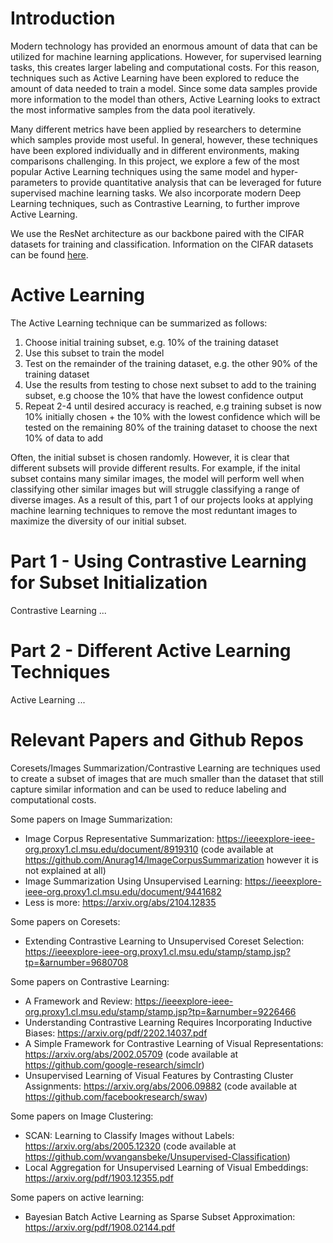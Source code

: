 # Introduction

Modern technology has provided an enormous amount of data that can be utilized for machine learning applications. However, for supervised learning tasks, this creates larger labeling and computational costs. For this reason, techniques such as Active Learning have been explored to reduce the amount of data needed to train a model. Since some data samples provide more information to the model than others, Active Learning looks to extract the most informative samples from the data pool iteratively. 

Many different metrics have been applied by researchers to determine which samples provide most useful. In general, however, these techniques have been explored individually and in different environments, making comparisons challenging. In this project, we explore a few of the most popular Active Learning techniques using the same model and hyper-parameters to provide quantitative analysis that can be leveraged for future supervised machine learning tasks. We also incorporate modern Deep Learning techniques, such as Contrastive Learning, to further improve Active Learning.

We use the ResNet architecture as our backbone paired with the CIFAR datasets for training and classification. Information on the CIFAR datasets can be found [here](https://www.cs.toronto.edu/~kriz/cifar.html).

# Active Learning

The Active Learning technique can be summarized as follows:
1) Choose initial training subset, e.g. 10% of the training dataset
2) Use this subset to train the model
3) Test on the remainder of the training dataset, e.g. the other 90% of the training dataset
4) Use the results from testing to chose next subset to add to the training subset, e.g choose the 10% that have the lowest confidence output
5) Repeat 2-4 until desired accuracy is reached, e.g training subset is now 10% initially chosen + the 10% with the lowest confidence which will be tested on the remaining 80% of the training dataset to choose the next 10% of data to add

Often, the initial subset is chosen randomly. However, it is clear that different subsets will provide different results. For example, if the inital subset contains many similar images, the model will perform well when classifying other similar images but will struggle classifying a range of diverse images. As a result of this, part 1 of our projects looks at applying machine learning techniques to remove the most reduntant images to maximize the diversity of our initial subset.

# Part 1 - Using Contrastive Learning for Subset Initialization

Contrastive Learning ...

# Part 2 - Different Active Learning Techniques

Active Learning ...


# Relevant Papers and Github Repos

Coresets/Images Summarization/Contrastive Learning are techniques used to create a subset of images that are much smaller than the dataset that still capture similar information and can be used to reduce labeling and computational costs.

Some papers on Image Summarization:
* Image Corpus Representative Summarization: https://ieeexplore-ieee-org.proxy1.cl.msu.edu/document/8919310 (code available at https://github.com/Anurag14/ImageCorpusSummarization however it is not explained at all)
* Image Summarization Using Unsupervised Learning: https://ieeexplore-ieee-org.proxy1.cl.msu.edu/document/9441682
* Less is more: https://arxiv.org/abs/2104.12835

Some papers on Coresets:
* Extending Contrastive Learning to Unsupervised Coreset Selection: https://ieeexplore-ieee-org.proxy1.cl.msu.edu/stamp/stamp.jsp?tp=&arnumber=9680708

Some papers on Contrastive Learning:
* A Framework and Review: https://ieeexplore-ieee-org.proxy1.cl.msu.edu/stamp/stamp.jsp?tp=&arnumber=9226466
* Understanding Contrastive Learning Requires Incorporating Inductive Biases: https://arxiv.org/pdf/2202.14037.pdf
* A Simple Framework for Contrastive Learning of Visual Representations: https://arxiv.org/abs/2002.05709 (code available at https://github.com/google-research/simclr)
* Unsupervised Learning of Visual Features by Contrasting Cluster Assignments: https://arxiv.org/abs/2006.09882 (code available at https://github.com/facebookresearch/swav)

Some papers on Image Clustering:
* SCAN: Learning to Classify Images without Labels: https://arxiv.org/abs/2005.12320 (code available at https://github.com/wvangansbeke/Unsupervised-Classification)
* Local Aggregation for Unsupervised Learning of Visual Embeddings: https://arxiv.org/pdf/1903.12355.pdf

Some papers on active learning:
* Bayesian Batch Active Learning as Sparse Subset Approximation: https://arxiv.org/pdf/1908.02144.pdf


